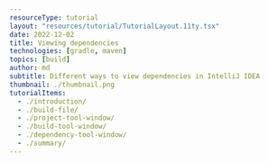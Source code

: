 ```yaml
---
resourceType: tutorial
layout: "resources/tutorial/TutorialLayout.11ty.tsx"
date: 2022-12-02
title: Viewing dependencies
technologies: [gradle, maven]
topics: [build]
author: md
subtitle: Different ways to view dependencies in IntelliJ IDEA
thumbnail: ./thumbnail.png
tutorialItems:
  - ./introduction/
  - ./build-file/
  - ./project-tool-window/
  - ./build-tool-window/
  - ./dependency-tool-window/
  - ./summary/
---
```



